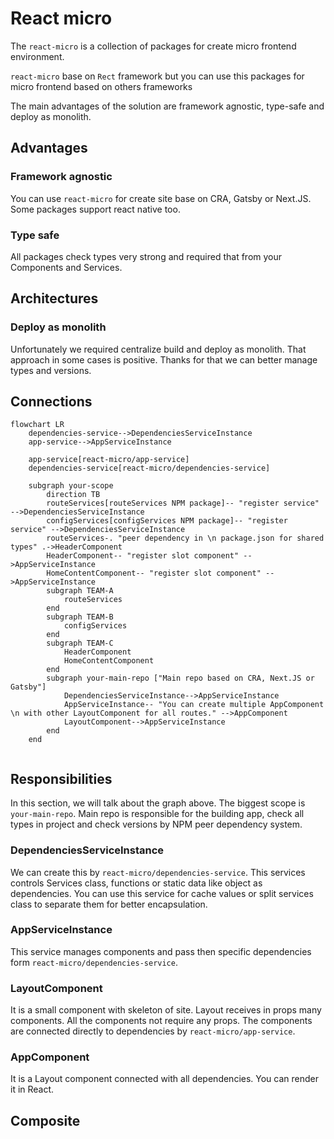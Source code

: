 # React micro

The `react-micro` is a collection of packages for create micro frontend environment.

`react-micro` base on `Rect` framework but you can use this packages for micro frontend based on others frameworks


The main advantages of the solution are framework agnostic, type-safe and deploy as monolith.

## Advantages

### Framework agnostic

You can use `react-micro` for create site base on CRA, Gatsby or Next.JS. Some packages support react native too.

### Type safe

All packages check types very strong and required that from your Components and Services.

## Architectures
### Deploy as monolith

Unfortunately we required centralize build and deploy as monolith.
That approach in some cases is positive.
Thanks for that we can better manage types and versions.

## Connections

```mermaid
flowchart LR
    dependencies-service-->DependenciesServiceInstance
    app-service-->AppServiceInstance

    app-service[react-micro/app-service]
    dependencies-service[react-micro/dependencies-service]

    subgraph your-scope
        direction TB
        routeServices[routeServices NPM package]-- "register service" -->DependenciesServiceInstance
        configServices[configServices NPM package]-- "register service" -->DependenciesServiceInstance
        routeServices-. "peer dependency in \n package.json for shared types" .->HeaderComponent
        HeaderComponent-- "register slot component" -->AppServiceInstance
        HomeContentComponent-- "register slot component" -->AppServiceInstance
        subgraph TEAM-A
            routeServices
        end
        subgraph TEAM-B
            configServices
        end
        subgraph TEAM-C
            HeaderComponent
            HomeContentComponent
        end
        subgraph your-main-repo ["Main repo based on CRA, Next.JS or Gatsby"]
            DependenciesServiceInstance-->AppServiceInstance
            AppServiceInstance-- "You can create multiple AppComponent \n with other LayoutComponent for all routes." -->AppComponent
            LayoutComponent-->AppServiceInstance
        end
    end


```

## Responsibilities

In this section, we will talk about the graph above. The biggest scope is `your-main-repo`. Main repo is responsible for the building app, check all types in project and check versions by NPM peer dependency system.
### DependenciesServiceInstance

We can create this by `react-micro/dependencies-service`. This services controls Services class, functions or static data like object as dependencies.
You can use this service for cache values or split services class to separate them for better encapsulation.

### AppServiceInstance
This service manages components and pass then specific dependencies form `react-micro/dependencies-service`.

### LayoutComponent

It is a small component with skeleton of site. Layout receives in props many components. All the components not require any props. The components are connected directly to dependencies by  `react-micro/app-service`.

### AppComponent

It is a Layout component connected with all dependencies. You can render it in React.
## Composite


